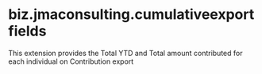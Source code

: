 # biz.jmaconsulting.cumulativeexportfields
This extension provides the Total YTD and Total amount contributed for each individual on Contribution export
